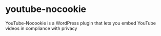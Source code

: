 # youtube-nocookie
YouTube-Nocookie is a WordPress plugin that lets you embed YouTube videos in compliance with privacy
